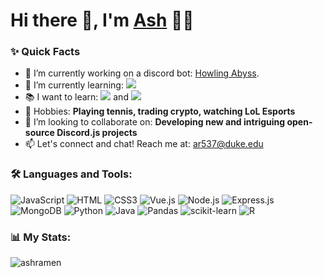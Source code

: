 # Hi there 👋, I'm [Ash](https://github.com/ashramen) 👨‍💻

### ✨ Quick Facts

- 🔭 I’m currently working on a discord bot: [Howling Abyss](https://github.com/ashramen/Howling-Abyss).
- 🌱 I’m currently learning: <img src="http://img.shields.io/badge/Vue.js-41B883?style=flat&logo=vuedotjs&logoColor=white">
- 📚 I want to learn: <img src="http://img.shields.io/badge/Flutter-0000FF?style=flat&logo=flutter&logoColor=white"> and <img src="http://img.shields.io/badge/React-000000?style=flat&logo=react&logoColor=white">
- 🎾 Hobbies: **Playing tennis, trading crypto, watching LoL Esports**
- 🤔  I’m looking to collaborate on: **Developing new and intriguing open-source Discord.js projects**
- 📫 Let's connect and chat! Reach me at: ar537@duke.edu


### 🛠️ Languages and Tools:
![JavaScript](https://img.shields.io/badge/JavaScript-F7DF1E?style=for-the-badge&logo=javascript&logoColor=white)
![HTML](https://img.shields.io/badge/HTML5-E34F26?style=for-the-badge&logo=html5&logoColor=white)
![CSS3](https://img.shields.io/badge/css3-%231572B6.svg?style=for-the-badge&logo=css3&logoColor=white)
![Vue.js](https://img.shields.io/badge/Vue.js-%2335495e.svg?style=for-the-badge&logo=vuedotjs&logoColor=%234FC08D)
![Node.js](https://img.shields.io/badge/Node.js-43853D?style=for-the-badge&logo=node.js&logoColor=white)
![Express.js](https://img.shields.io/badge/Express-%23EE4C2C.svg?style=for-the-badge&logo=express&logoColor=%2361DAFB)
![MongoDB](https://img.shields.io/badge/MongoDB-%234ea94b.svg?style=for-the-badge&logo=mongodb&logoColor=white)
![Python](https://img.shields.io/badge/python-%2314354C.svg?style=for-the-badge&logo=python&logoColor=white)
![Java](https://img.shields.io/badge/Java-ED8B00?style=for-the-badge&logo=java&logoColor=white)
![Pandas](https://img.shields.io/badge/pandas-%23150458.svg?style=for-the-badge&logo=pandas&logoColor=white)
![scikit-learn](https://img.shields.io/badge/scikit--learn-%23F7931E.svg?style=for-the-badge&logo=scikit-learn&logoColor=white)
![R](https://img.shields.io/badge/r-%23276DC3.svg?style=for-the-badge&logo=r&logoColor=white)

### 📊 My Stats: ###
<p align="left"> <img src="https://github-readme-stats.vercel.app/api?username=ashramen&show_icons=true&hide_title=true&hide_border=true&icon_color=ff9b23" alt="ashramen" />
